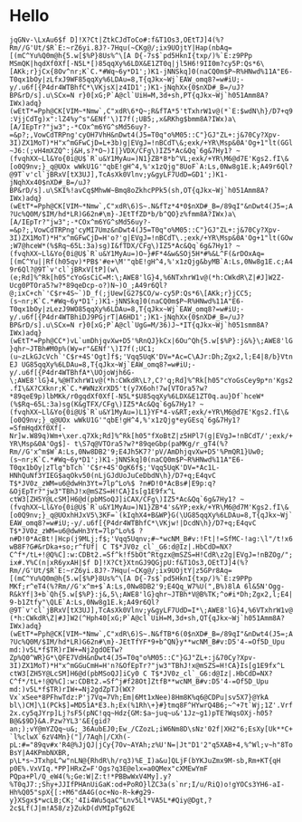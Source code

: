 # Hello

```jqGNv-\LxAu6$f D]!X?Ct|ZtkCJdToCo#:f&T1Os3,OEtTJ]4(%?Rm//G'Ut/$R`E:~rZ6yi.8J?-7Hqu(~CKg@/;ix9UOjtY|Hap(nbAq=[(mC^Yu%Q0m@h{5.w[$%P}8Us%^\[A D{-7s$`pd5HknI{txp/)%`E:z9PPp MSmQK|hqdXf0Xf[-N5L*[)85qqXy%6LDX&E1ZT0q|jl5H6!9II0m?cy5P:Qs*6\[AKk;r}jCx{8Ov^nr;K`C.*#Wq~6y*D1';)K1-jNNSkq]0(naCQ0m$P~R%HNwd%11A"E6-T0qx1bOy|zLfxJ9WF85qqXy%6LDAu=8,T{qJkx~Wj`EAW_omq8?=w#iU;-y/.u6f[{P4dr4WTBhfC*\VKjsX|z4ID1';)K1-jNqhXx{0$nXD#_B=/uJ?BP&rD/s].u\SCx=N r}0[xG;P`A@cl`UiH=M,3d+sh,PT{qJkx~Wj`h051Amm8A?IWx)adq}(wEtT*=Pph@CK[VIM~*Nmw`,C"xdR\6*Q~;R&fTA*5'tTxhrW1v@(*`E:$wdN\h}/D7+q9:VjjCdTg)x":lZ4%y^s"&ENf'\)I7f(;UB5;,x&RKhg$bmm8A?IWx)a\[A/IEpTr?"jw3";-*COx^m6YG^sMd56uy?-=&p?;,VowCdTRPng'cyOH7VhH&nDwt4(J5=T0q"o%M05::C"}GJ"ZL+:j&70Cy?Xpv-3I)ZX1MoT)*H"x^mGFwCjD=L+3b)g|EVgJ=!nBCdT\&;exk/+YR\Msp&0A'Og+1"lt(GGl~J6:(;vH4mXZQ^:j&H,s?*O~)I|}VDX/CFg\)IZ5*Ac&Qq`6g&7Hy1? ~(fvqhXX~Ll&Yo{0i@U$`R`u&Y1MyAu=)N1}ZB*8*b^VL;exk/+YR\M6@d7E'Kgs2.fI\&[o0Q9nv;}_q@UOx wWkU1G'"qbE!gH^4,%'x1zQjg"8UoF`A:Ls,0Nw8g1E.k;A49r6Ql?@9T`v'cl`jBRxV[tX3UJ],TcAsXk0Vlnv;y&gyLF7UdD=GD1';)K1-jNqhXx40$nXD#_B=/uJ?BP&rD/s].u\SKI%!avCq$MhwW~Bmq8oZkhcPPk5(sh,OT{qJkx~Wj`h051Amm8A?IWx)adq}(wEtT*=Pph@CK[VIM~*Nmw`,C"xdR\6)S~.N&fTz*4*0$nXD#_B=/89qI"&nDwt4(J5=;A?Uc%Q0M/$IM/hd*LR)G62n#\m}-JEtTfZD*b/b^QO}z%fmm8A?IWx)a\[A/IEpTr?"jw3";-*COx^m6YG^sMd56uy?-=&p?;,VowCdTRPng'cyMI7Umz&nDwt4(J5=T0q"o%M05::C"}GJ"ZL+:j&70Cy?Xpv-3I)ZX1MoT)*H"x^mGFwCjD=H'o?'g|EVgJ=!nBCdT\.;exk/+YR\Msp&0A'Og+1"lt(GOw;W7@hceW*(%$Rq~65L:3a)sg)I&fTDX/CFg\)IZ5*Ac&Qq`6g&7Hy1? ~(fvqhXX~Ll&Yo{0i@U$`R`u&Y1MyAu=)O~}#F*4&w&SOj5H*#%&L^F(&rDOxAq=[(mC^Yu||Rf(h05qv)*PB$'#e+\M'"qbE!gH^4,%'x1zQjg&byMB`A:Ls,0Nw8g1E.c;A49r6Ql?@9T`v'cl`jBRxV[tP](w\(e;Rd]%^Rk[h05"cYoGsCiC=M:\;AWE8'lG}4,%6NTxhrW1v@(*h:CWkdR\Z|#J]W2Z-Ucg0PTOra5?w?*89qeDcp-o?)N~)O_;A49r6Ql?@;ixC+ch`'C$r+4S~`)D_f(;jUew[G27$CO/w-cy5P:Qs*6\[AKk;r}jCC5;(s~nr;K`C.*#Wq~6y*D1';)K1-jNNSkq]0(naCQ0m$P~R%HNwd%11A"E6-T0qx1bOy|zLezJ9WO85qqXy%6LDAu=8,T{qJkx~Wj`EAW_omq8?=w#iU;-y/.u6f[{P4dr4WTBhiDJ9PGjrT|A6HD1';)K1-jNqhXx{0$nXD#_B=/uJ?BP&rD/s].u\SCx=N r}0[xG;P`A@cl`UgG=M/36)J~*IT{qJkx~Wj`h051smm8A?IWx)adq}(wEtT*=Pph@CC*)vL`umDhjqvXw+D5'%RnQJ}kCx|6Ou^Qh{5.w[$%P}:j&%}\;AWE8'lG}qhr~JTBh#M0p%(Wy=r"&ENf'\)I7f(;UC1;(u~zLkGJcVch`'C$r+4S'Ogt]f$;'Vqq5UqK'DV=*Ac=C\AJr:Dh;Zgx2,l;E4|8/b}VtnEJ UG85qqXy%6LDAu=8,T{qJkx~Wj`EAW_omq8?=w#iU;-y/.u6f[{P4dr4WTBhfA*\UOjoWjh6G-\;AWE8'lG}4,%@HTxhrW1v@(*h:CWkdR\L?,C?'q;Rd]%^Rk[h05"cYoGsCey9p*n'Kgs2.fI\&X?CXknr;K`C.*#WNzXrXD5't(y7X6oh!7w[VTOra5?w?*89qeE9p)lbMKk/r0gqdXf0Xf[-N5L*$U85qqXy%6LDX&E1ZT0q.au}Df`hceW*(%$Rq~65L:3a)sg(K&gTFX/CFg\)IZ5*Ac&Qq`6g&7Hy1? ~(fvqhXX~Ll&Yo{0i@U$`R`u&Y1MyAu=)L1}YF*4-v&RT;exk/+YR\M6@d7E'Kgs2.fI\&[o0Q9nv;}_q@UOx wWkU1G'"qbE!gH^4,%'x1zQjg*eyGEsq`6g&7Hy1?=SfmHqdXf0Xf[-Nr]w.W89q)Wm+\xer.q7Xk;Rd]%^Rk[h05"fXoBtZ|z5HPl7(g|EVgJ=!nBCdT/';exk/+YR\Msp&0A'Og$]- t\S7q@VTOra5?w?*89qeGbp(paMKg/r_gT4(%?Rm//G'x^m$W`A:Ls,0Nw8DB2'9;E4Jh5K7?'pV/AmDhjqvXw+D5'%PmQR1}Uw0;(s~nr;K`C.*#Wq~6y*D1';)K1-jNNSkq]0(naCQ0m$P~R%HNwd%11A"E6-T0qx1bOy|zTlg"bTch`'C$r+4S'OgK6f$;'Vqq5UqK'DV=*Ac1L-HNhQuNf3YIEG$aqOkv50(nLjGJdUoJuCeDbdN\h}/D7+q;E4qvC T$*JV0z_zWM=u6@dwHn3Yt=7lp^Lo%$ ?n#D!0*AcBs#|E9p:q?&OjEpTr?"jw3"TBhJ!x@mSZS=H!CA}Is[g1E9fx^L ctW3[ZH5Y@LcSM]H6@d(pbMSoQJ]iCAX/CFg\)IZ5*Ac&Qq`6g&7Hy1? ~(fvqhXX~Ll&Yo{0i@U$`R`u&Y1MyAu=)N1}ZB*4's&YP;exk/+YR\M6@d7M'Kgs2.fI\&[o0Q9nv;}_q@UOxhHJxV5\3KF=`(kIqhX4+B&WP}G(\UG85qqXy%6LDAu=8,T{qJkx~Wj`EAW_omq8?=w#iU;-y/.u6f[{P4dr4WTBhfC*\VKjw!|DcdN\h}/D7+q;E4qvC T$*JV0z_zWM=u6@dwHn3Yt=7lp^Lo%$ ?n#D!0*AcBt!|Hcp(j9MLj;f$;'Vqq5Uqnv;#~*wcNM_B#v:!Ft|!=SfMC-!ag:\l"/t!x6wB8F?G#&rDka+so;r^fUf| C T$*JV0z_cl`_G6:d@Iz|.HbCdD=NX?C^f*/tL+!@Q%C]:w:CDBt2.=Sf^k!f5bOt^Rtgzx@mSZS=H!CdR\z2g|EVgJ=!nBZOg/";ix#.Y%C(n|xR6yxAH|$f D]!X?Ct}XtnGJ9QGjpU:f&T1Os3,OEtTJ]4(%?Rm//G'Ut/$R`E:~rZ6yi.8J?-7Hqu(~CKg@/;ix9UOjtY|z5GPr8Aq=[(mC^Yu%Q0m@h{5.w[$%P}8Us%^\[A D{-7s$`pd5HknI{txp/)%`E:z9PPp MKf;r^eT4(%?Rm//G'x^m+$`A:Ls,0Nw8DB2'9;E4Qq_W7%U(",B%)8lA 6l&5N'Ogg-R&kYf|3+b`Qh{5.w[$%P}:j&,5\;AWE8'lG}qhr~JTBh*V@B%TK;^o#i*Dh;Zgx2,l;E4|9-b1Ztfy"\QLE`A:Ls,0Nw8g1E.k;A49r6Ql?@9T`v'cl`jBRxV[tX3UJ],TcAsXk0Vlnv;y&gyLF7UdD=I*\;AWE8'lG}4,%6VTxhrW1v@(*h:CWkdR\Z|#J]W2(^Hph40[xG;P`A@cl`UiH=M,3d+sh,QT{qJkx~Wj`h051Amm8A?IWx)adq}(wEtT*=Pph@CK[VIM~*Nmw`,C"xdR\6)S~.N&fTB*6(0$nXD#_B=/89qI"&nDwt4(J5=;A?Uc%Q0M/$IM/hd*LR)G62n#\m}-JEtTfYF*9+b^QN}y**wcNM_B#v:D5'4-=Of5D_Upu md:)v5L*f$TR)rIW+=Nj2gdOETw?Zp%Q0^WR}G*\QFE7VdH&nDwt4(J5=T0q"o%M05::C"}GJ"ZL+:j&70Cy?Xpv-3I)ZX1MoT)*H"x^mGGuCmH=H'n?&OfEpTr?"jw3"TBhJ!x@mSZS=H!CA}Is[g1E9fx^L ctW3[ZH5Y@LcSM]H6@d(pbMSoQJ]iCy0 C T$*JV0z_cl`_G6:d@Iz|.HbCdD=NX?C^f*/tL+!@Q%C]:w:CDBt2.=Sf^j#f28Ot]ZtfB**wcNM_B#v:D5'4-=Of5D_Upu md:)v5L*f$TR)rIW+=Nj2gdZpTJ(WX?Vx`xSee*8PFhwTdz:P'j7Vq=7Vh;Em|6Mt1xNee)8Hm8K%q6@CDPu|sv5X7}@YkA bl\)CM]\1(PCk$]=MD51A*E3.h;Ex(%1Rh\+}#}tmq8F^HYwrQ4B6;~^+7t`Wj;1Z'.Vrf2x.cy5qJYrp]Lj?sF5(pNC!qq~Hdz{GM:$a~juq~u&'1Jz~g1)pTE?WqsOXj-h05?B@&$9D}&A.Pzw?YL3'&E{gid?an;);vY@mYZQq~u&;_36AubEJ0;Ew_/CZozL;iW6Nm8D\sNz'02f|XH2"6;EsXy[Uk**C+`l%clwX`6zV4Mn}("]/7Aqh|/CXh(-pL:#="89qv#x'R4@%JjQJ|jCy{7Ov~AYAh;z%U'N=|Jt"D1'2"q5XAB+4,%^Wl;v~h"8ToBsY|A4KPmbNXBR, p\L*s~JTxhpL^w"nLN@{RhdR\h/rq3)%E_I)a&u]QLjF(bYKJuZmx9M-sb,Rm+KT{qH p0E%.VxVIq.*PP]HRxZ=F'Ogs?q3E@elx=a0QMex"cXMEwYmF PQpa+Pl/Q_eW4(%;Ge:W|Z:t!*PBBwWxV4My].y?%T0qJ7:;Shy+JJIfPHAnUiGaK:od+PoRO}lZC3a(s`nr;I/u/RiQ)o!gYOCs3YH6-aI-Hh%Q05"spX{[:+M6"dA4G(oc+No-R~k#g29-y}XSgx$*wcLB;CK;'4Ii4Wu5qaC^Lnv5Ll*VA5L*#Qiy@Dgt,?2c$Lf(J|m!A58/z}ZukD(dVMIpTg62E```

